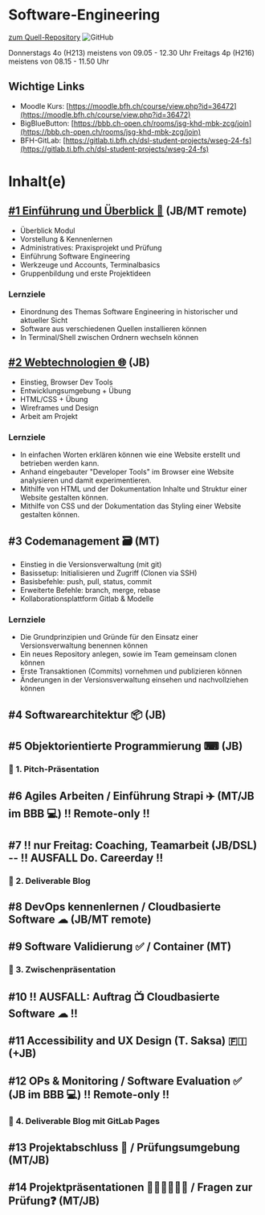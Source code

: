 # Software-Engineering

[zum Quell-Repository](https://github.com/digital-sustainability/module-wseg)
![GitHub](https://img.shields.io/github/license/digital-sustainability/module-wseg)

Donnerstags 4o (H213) meistens von 09.05 - 12.30 Uhr
Freitags 4p (H216) meistens von 08.15 - 11.50 Uhr

## Wichtige Links

- Moodle Kurs: [https://moodle.bfh.ch/course/view.php?id=36472](https://moodle.bfh.ch/course/view.php?id=36472)
- BigBlueButton: [https://bbb.ch-open.ch/rooms/jsg-khd-mbk-zcg/join](https://bbb.ch-open.ch/rooms/jsg-khd-mbk-zcg/join)
- BFH-GitLab: [https://gitlab.ti.bfh.ch/dsl-student-projects/wseg-24-fs](https://gitlab.ti.bfh.ch/dsl-student-projects/wseg-24-fs)

# Inhalt(e)

## [#1 Einführung und Überblick 🚀](https://github.com/digital-sustainability/module-wseg/blob/24/fs/docs/slides/content/01/01.md) (JB/MT remote)

- Überblick Modul
- Vorstellung & Kennenlernen
- Administratives: Praxisprojekt und Prüfung
- Einführung Software Engineering
- Werkzeuge und Accounts, Terminalbasics
- Gruppenbildung und erste Projektideen

### Lernziele

- Einordnung des Themas Software Engineering in historischer und aktueller Sicht
- Software aus verschiedenen Quellen installieren können
- In Terminal/Shell zwischen Ordnern wechseln können

## [#2 Webtechnologien 🌐](https://github.com/digital-sustainability/module-wseg/blob/24/fs/docs/slides/content/02/01.md) (JB)

- Einstieg, Browser Dev Tools
- Entwicklungsumgebung + Übung
- HTML/CSS + Übung
- Wireframes und Design
- Arbeit am Projekt

### Lernziele

- In einfachen Worten erklären können wie eine Website erstellt und betrieben werden kann.
- Anhand eingebauter "Developer Tools" im Browser eine Website analysieren und damit experimentieren.
- Mithilfe von HTML und der Dokumentation Inhalte und Struktur einer Website gestalten können.
- Mithilfe von CSS und der Dokumentation das Styling einer Website gestalten können.

## #3 Codemanagement 🗃️ (MT)

 - Einstieg in die Versionsverwaltung (mit git)
 - Basissetup: Initialisieren und Zugriff (Clonen via SSH)
 - Basisbefehle: push, pull, status, commit
 - Erweiterte Befehle: branch, merge, rebase
 - Kollaborationsplattform Gitlab & Modelle

### Lernziele

 - Die Grundprinzipien und Gründe für den Einsatz einer Versionsverwaltung benennen können
 - Ein neues Repository anlegen, sowie im Team gemeinsam clonen können
 - Erste Transaktionen (Commits) vornehmen und publizieren können
 - Änderungen in der Versionsverwaltung einsehen und nachvollziehen können 

## #4 Softwarearchitektur 📦 (JB)

## #5 Objektorientierte Programmierung ⌨ (JB)

### 🏃 1. Pitch-Präsentation

## #6 Agiles Arbeiten / Einführung Strapi ✈️ (MT/JB im BBB 💻) !! Remote-only !!

## #7 !! nur Freitag: Coaching, Teamarbeit (JB/DSL) -- !! AUSFALL Do. Careerday !!

### 🏃 2. Deliverable Blog

## #8 DevOps kennenlernen / Cloudbasierte Software ☁ (JB/MT remote)

## #9 Software Validierung ✅ / Container (MT)

### 🏃 3. Zwischenpräsentation

## #10 !! AUSFALL: Auftrag 📺 Cloudbasierte Software ☁ !!

## #11 Accessibility and UX Design (T. Saksa) 🇫🇮 (+JB)

## #12 OPs & Monitoring / Software Evaluation ✅ (JB im BBB 💻) !! Remote-only !!

### 🏃 4. Deliverable Blog mit GitLab Pages

## #13 Projektabschluss 🏁 / Prüfungsumgebung (MT/JB)

## #14 Projektpräsentationen 👨🏼‍🏫👩🏼‍🏫 / Fragen zur Prüfung❓ (MT/JB)
